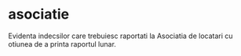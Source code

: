 # asociatie
Evidenta indecsilor care trebuiesc raportati la Asociatia de locatari cu otiunea de a printa raportul lunar.
